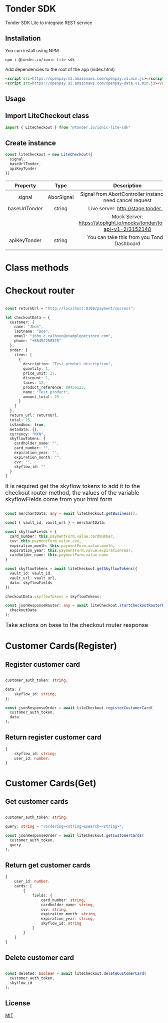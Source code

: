# Tonder SDK

Tonder SDK Lite to integrate REST service

## Installation

You can install using NPM
```bash
npm i @tonder.io/ionic-lite-sdk
```

Add dependencies to the root of the app (index.html)
```html
<script src=https://openpay.s3.amazonaws.com/openpay.v1.min.js></script>
<script src=https://openpay.s3.amazonaws.com/openpay-data.v1.min.js></script>
```

## Usage
## Import LiteCheckout class
```javascript
import { LiteCheckout } from "@tonder.io/ionic-lite-sdk"
```
## Create instance

```javascript
const liteCheckout = new LiteCheckout({ 
  signal, 
  baseUrlTonder, 
  apiKeyTonder
})
```

| Property        | Type          | Description                                                             |
|:---------------:|:-------------:|:-----------------------------------------------------------------------:|
| signal          | AborSignal    | Signal from AbortController instance if it need cancel request          |
| baseUrlTonder   | string        | Live server: http://stage.tonder.io                                     |
|                 |               | Mock Server: https://stoplight.io/mocks/tonder/tonder-api-v1-2/3152148  |
| apiKeyTonder    | string        | You can take this from you Tonder Dashboard                             |
|                 |               |                                                                         |

# Class methods

# Checkout router

```typescript

const returnUrl = "http://localhost:8100/payment/success";

let checkoutData = {
  customer: {
    name: "Jhon",
    lastname: "Doe",
    email: "john.c.calhoun@examplepetstore.com",
    phone: "+58452258525"
  },
  order: {
    items: [
      {
        description: "Test product description",
        quantity: 1,
        price_unit: 25,
        discount: 1,
        taxes: 12,
        product_reference: 89456123,
        name: "Test product",
        amount_total: 25
      }
    ]
  },
  return_url: returnUrl,
  total: 25,
  isSandbox: true,
  metadata: {},
  currency: "MXN",
  skyflowTokens: {
    cardholder_name: "",
    card_number: "",
    expiration_year: "",
    expiration_month: "",
    cvv: "",
    skyflow_id: ""
  }
}

```

<font size="4">It is required get the skyflow tokens to add it to the checkout router method, the values of the variable skyflowFields come from your html form</font>

```typescript

const merchantData: any = await liteCheckout.getBusiness();

const { vault_id, vault_url } = merchantData;

const skyflowFields = {
  card_number: this.paymentForm.value.cardNumber,
  cvv: this.paymentForm.value.cvv,
  expiration_month: this.paymentForm.value.month,
  expiration_year: this.paymentForm.value.expirationYear,
  cardholder_name: this.paymentForm.value.name
}

const skyflowTokens = await liteCheckout.getSkyflowTokens({
  vault_id: vault_id,
  vault_url: vault_url,
  data: skyflowFields
})

checkoutData.skyflowTokens = skyflowTokens;

const jsonResponseRouter: any = await liteCheckout.startCheckoutRouterFull(
  checkoutData
);

```

<font size="4">Take actions on base to the checkout router response</font>

# Customer Cards(Register)

## Register customer card

```typescript

customer_auth_token: string;

data: {
    skyflow_id: string;
};

const jsonResponseOrder = await liteCheckout.registerCustomerCard(
  customer_auth_token,
  data
);
```

## Return register customer card
```typescript
{
    skyflow_id: string;
    user_id: number;
}
```

# Customer Cards(Get)

## Get customer cards

```typescript

customer_auth_token: string;

query: string = "?ordering=<string>&search=<string>";

const jsonResponseOrder = await liteCheckout.getCustomerCards(
  customer_auth_token,
  query
);
```

## Return get customer cards
```typescript
{
    user_id: number,
    cards: [
        {
            fields: {
                card_number: string,
                cardholder_name: string,
                cvv: string,
                expiration_month: string,
                expiration_year: string,
                skyflow_id: string
            }
        }
    ]
}
```

## Delete customer card

```typescript

const deleted: boolean = await liteCheckout.deleteCustomerCard(
  customer_auth_token,
  skyflow_id
);

```

## License

[MIT](https://choosealicense.com/licenses/mit/)
